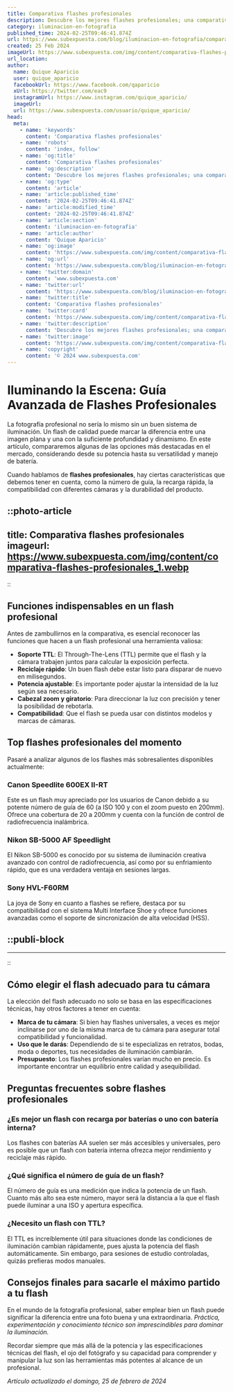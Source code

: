 ```yaml
---
title: Comparativa flashes profesionales
description: Descubre los mejores flashes profesionales; una comparativa detallada para iluminar tus fotos como un experto. Calidad y potencia en cada disparo.
category: iluminacion-en-fotografia
published_time: 2024-02-25T09:46:41.874Z
url: https://www.subexpuesta.com/blog/iluminacion-en-fotografia/comparativa-flashes-profesionales
created: 25 Feb 2024
imageUrl: https://www.subexpuesta.com/img/content/comparativa-flashes-profesionales_1.webp
url_location:
author:
  name: Quique Aparicio
  user: quique_aparicio
  facebookUrl: https://www.facebook.com/qaparicio
  xUrl: https://twitter.com/eac9
  instagramUrl: https://www.instagram.com/quique_aparicio/
  imageUrl: 
  url: https://www.subexpuesta.com/usuario/quique_aparicio/
head:
  meta:
    - name: 'keywords'
      content: 'Comparativa flashes profesionales'
    - name: 'robots'
      content: 'index, follow'
    - name: 'og:title'
      content: 'Comparativa flashes profesionales'
    - name: 'og:description'
      content: 'Descubre los mejores flashes profesionales; una comparativa detallada para iluminar tus fotos como un experto. Calidad y potencia en cada disparo.'
    - name: 'og:type'
      content: 'article'
    - name: 'article:published_time'
      content: '2024-02-25T09:46:41.874Z'
    - name: 'article:modified_time'
      content: '2024-02-25T09:46:41.874Z'
    - name: 'article:section'
      content: 'iluminacion-en-fotografia'
    - name: 'article:author'
      content: 'Quique Aparicio'
    - name: 'og:image'
      content: 'https://www.subexpuesta.com/img/content/comparativa-flashes-profesionales_1.webp'
    - name: 'og:url'
      content: 'https://www.subexpuesta.com/blog/iluminacion-en-fotografia/comparativa-flashes-profesionales'
    - name: 'twitter:domain'
      content: 'www.subexpuesta.com'
    - name: 'twitter:url'
      content: 'https://www.subexpuesta.com/blog/iluminacion-en-fotografia/comparativa-flashes-profesionales'
    - name: 'twitter:title'
      content: 'Comparativa flashes profesionales'
    - name: 'twitter:card'
      content: 'https://www.subexpuesta.com/img/content/comparativa-flashes-profesionales_1.webp'
    - name: 'twitter:description'
      content: 'Descubre los mejores flashes profesionales; una comparativa detallada para iluminar tus fotos como un experto. Calidad y potencia en cada disparo.'
    - name: 'twitter:image'
      content: 'https://www.subexpuesta.com/img/content/comparativa-flashes-profesionales_1.webp'
    - name: 'copyright'
      content: '© 2024 www.subexpuesta.com'
---
```

# Iluminando la Escena: Guía Avanzada de Flashes Profesionales

La fotografía profesional no sería lo mismo sin un buen sistema de iluminación. Un flash de calidad puede marcar la diferencia entre una imagen plana y una con la suficiente profundidad y dinamismo. En este artículo, compararemos algunas de las opciones más destacadas en el mercado, considerando desde su potencia hasta su versatilidad y manejo de batería.

Cuando hablamos de **flashes profesionales**, hay ciertas características que debemos tener en cuenta, como la número de guía, la recarga rápida, la compatibilidad con diferentes cámaras y la durabilidad del producto.


::photo-article
---
title: Comparativa flashes profesionales
imageurl: https://www.subexpuesta.com/img/content/comparativa-flashes-profesionales_1.webp
---
::



## Funciones indispensables en un flash profesional

Antes de zambullirnos en la comparativa, es esencial reconocer las funciones que hacen a un flash profesional una herramienta valiosa:

- **Soporte TTL**: El Through-The-Lens (TTL) permite que el flash y la cámara trabajen juntos para calcular la exposición perfecta.
- **Reciclaje rápido**: Un buen flash debe estar listo para disparar de nuevo en milisegundos.
- **Potencia ajustable**: Es importante poder ajustar la intensidad de la luz según sea necesario.
- **Cabezal zoom y giratorio**: Para direccionar la luz con precisión y tener la posibilidad de rebotarla.
- **Compatibilidad**: Que el flash se pueda usar con distintos modelos y marcas de cámaras.

## Top flashes profesionales del momento

Pasaré a analizar algunos de los flashes más sobresalientes disponibles actualmente:

### **Canon Speedlite 600EX II-RT**

Este es un flash muy apreciado por los usuarios de Canon debido a su potente número de guía de 60 (a ISO 100 y con el zoom puesto en 200mm). Ofrece una cobertura de 20 a 200mm y cuenta con la función de control de radiofrecuencia inalámbrica.

### **Nikon SB-5000 AF Speedlight**

El Nikon SB-5000 es conocido por su sistema de iluminación creativa avanzado con control de radiofrecuencia, así como por su enfriamiento rápido, que es una verdadera ventaja en sesiones largas.

### **Sony HVL-F60RM**

La joya de Sony en cuanto a flashes se refiere, destaca por su compatibilidad con el sistema Multi Interface Shoe y ofrece funciones avanzadas como el soporte de sincronización de alta velocidad (HSS).


  ::publi-block
  ---
  ---
  ::
  
  

## Cómo elegir el flash adecuado para tu cámara

La elección del flash adecuado no solo se basa en las especificaciones técnicas, hay otros factores a tener en cuenta:

- **Marca de tu cámara**: Si bien hay flashes universales, a veces es mejor inclinarse por uno de la misma marca de tu cámara para asegurar total compatibilidad y funcionalidad.
- **Uso que le darás**: Dependiendo de si te especializas en retratos, bodas, moda o deportes, tus necesidades de iluminación cambiarán.
- **Presupuesto**: Los flashes profesionales varían mucho en precio. Es importante encontrar un equilibrio entre calidad y asequibilidad.

## Preguntas frecuentes sobre flashes profesionales

### ¿Es mejor un flash con recarga por baterías o uno con batería interna?

Los flashes con baterías AA suelen ser más accesibles y universales, pero es posible que un flash con batería interna ofrezca mejor rendimiento y reciclaje más rápido.

### ¿Qué significa el número de guía de un flash?

El número de guía es una medición que indica la potencia de un flash. Cuanto más alto sea este número, mayor será la distancia a la que el flash puede iluminar a una ISO y apertura específica.

### ¿Necesito un flash con TTL?

El TTL es increíblemente útil para situaciones donde las condiciones de iluminación cambian rápidamente, pues ajusta la potencia del flash automáticamente. Sin embargo, para sesiones de estudio controladas, quizás prefieras modos manuales.

## Consejos finales para sacarle el máximo partido a tu flash

En el mundo de la fotografía profesional, saber emplear bien un flash puede significar la diferencia entre una foto buena y una extraordinaria. *Práctica, experimentación y conocimiento técnico son imprescindibles para dominar la iluminación.*

Recordar siempre que más allá de la potencia y las especificaciones técnicas del flash, el ojo del fotógrafo y su capacidad para comprender y manipular la luz son las herramientas más potentes al alcance de un profesional.

_Artículo actualizado el domingo, 25 de febrero de 2024_